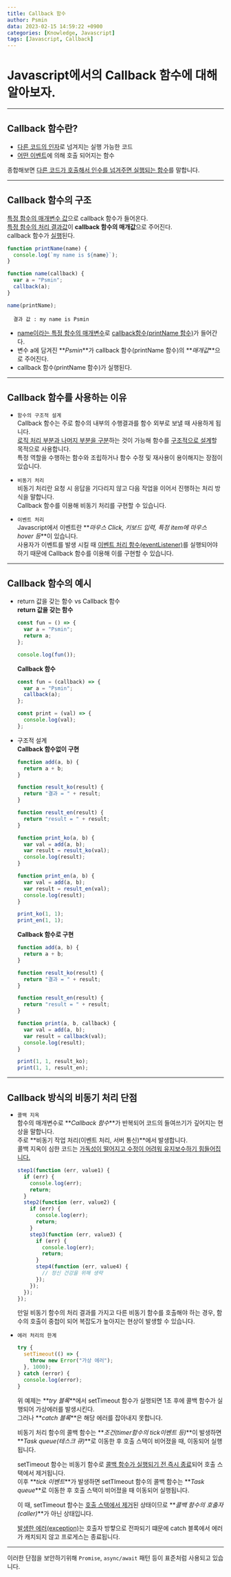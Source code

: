 ```yaml
---
title: Callback 함수
author: Psmin
data: 2023-02-15 14:59:22 +0900
categories: [Knowledge, Javascript]
tags: [Javascript, Callback]
---
```


# Javascript에서의 Callback 함수에 대해 알아보자.

---

## Callback 함수란?

- <u>다른 코드의 인자</u>로 넘겨지는 실행 가능한 코드
- <u>어떤 이벤트</u>에 의해 호출 되어지는 함수

종합해보면 <u>다른 코드가 호출해서 인수를 넘겨주면 실행되는 함수</u>를 말합니다.

---

## Callback 함수의 구조

<u>특정 함수의 매개변수 값</u>으로 callback 함수가 들어온다.  
<u>특정 함수의 처리 결과값</u>이 **callback 함수의 매개값**으로 주어진다.  
callback 함수가 <u>실행</u>된다.

```js
function printName(name) {
  console.log(`my name is ${name}`);
}

function name(callback) {
  var a = "Psmin";
  callback(a);
}

name(printName);
```

```
  결과 값 : my name is Psmin
```

- <u>name이라는 특정 함수의 매개변수</u>로 <u>callback함수(printName 함수)</u>가 들어간다.
- 변수 a에 담겨진 **_Psmin_**가 callback 함수(printName 함수)의 **_매개값_**으로 주어진다.
- callback 함수(printName 함수)가 실행된다.

---

## Callback 함수를 사용하는 이유

- `함수의 구조적 설계`  
  Callback 함수는 주로 함수의 내부의 수행결과를 함수 외부로 보낼 때 사용하게 됩니다.  
  <u>로직 처리 부분과 나머지 부분을 구분</u>하는 것이 가능해 함수를 <u>구조적으로 설계</u>할 목적으로 사용합니다.  
  특정 역할을 수행하는 함수와 조립하거나 함수 수정 및 재사용이 용이해지는 장점이 있습니다.

- `비동기 처리`  
  비동기 처리란 요청 시 응답을 기다리지 않고 다음 작업을 이어서 진행하는 처리 방식을 말합니다.  
  Callback 함수를 이용해 비동기 처리를 구현할 수 있습니다.

- `이벤트 처리`  
  Javascript에서 이벤트란 **_마우스 Click, 키보드 입력, 특정 item에 마우스 hover 등_**이 있습니다.  
  사용자가 이벤트를 발생 시킬 때 <u>이벤트 처리 함수(eventListener)</u>를 실행되어야 하기 때문에 Callback 함수를 이용해 이를 구현할 수 있습니다.

---

## Callback 함수의 예시

- return 값을 갖는 함수 vs Callback 함수  
  **return 값을 갖는 함수**

  ```js
  const fun = () => {
    var a = "Psmin";
    return a;
  };

  console.log(fun());
  ```

  **Callback 함수**

  ```js
  const fun = (callback) => {
    var a = "Psmin";
    callback(a);
  };

  const print = (val) => {
    console.log(val);
  };
  ```

- 구조적 설계  
  **Callback 함수없이 구현**

  ```js
  function add(a, b) {
    return a + b;
  }

  function result_ko(result) {
    return "결과 = " + result;
  }

  function result_en(result) {
    return "result = " + result;
  }

  function print_ko(a, b) {
    var val = add(a, b);
    var result = result_ko(val);
    console.log(result);
  }

  function print_en(a, b) {
    var val = add(a, b);
    var result = result_en(val);
    console.log(result);
  }

  print_ko(1, 1);
  print_en(1, 1);
  ```

  **Callback 함수로 구현**

  ```js
  function add(a, b) {
    return a + b;
  }

  function result_ko(result) {
    return "결과 = " + result;
  }

  function result_en(result) {
    return "result = " + result;
  }

  function print(a, b, callback) {
    var val = add(a, b);
    var result = callback(val);
    console.log(result);
  }

  print(1, 1, result_ko);
  print(1, 1, result_en);
  ```

---

## Callback 방식의 비동기 처리 단점

- `콜백 지옥`  
  함수의 매개변수로 **_Callback 함수_**가 반복되어 코드의 들여쓰기가 깊어지는 현상을 말합니다.  
  주로 **비동기 작업 처리(이벤트 처리, 서버 통신)**에서 발생합니다.  
  콜백 지옥이 심한 코드는 <u>가독성이 떨어지고 수정이 어려워 유지보수하기 힘들어집니다.</u>

  ```js
  step1(function (err, value1) {
    if (err) {
      console.log(err);
      return;
    }
    step2(function (err, value2) {
      if (err) {
        console.log(err);
        return;
      }
      step3(function (err, value3) {
        if (err) {
          console.log(err);
          return;
        }
        step4(function (err, value4) {
          // 정신 건강을 위해 생략
        });
      });
    });
  });
  ```

  만일 비동기 함수의 처리 결과를 가지고 다른 비동기 함수를 호출해야 하는 경우, 함수의 호출이 중첩이 되어 복잡도가 높아지는 현상이 발생할 수 있습니다.

- `에러 처리의 한계`

  ```js
  try {
    setTimeout(() => {
      throw new Error("가상 에러");
    }, 1000);
  } catch (error) {
    console.log(error);
  }
  ```

  위 예제는 **_try 블록_**에서 setTimeout 함수가 실행되면 1초 후에 콜백 함수가 실행되어 가상에러를 발생시킨다.  
  그러나 **_catch 블록_**은 해당 에러를 잡아내지 못합니다.

  비동기 처리 함수의 콜백 함수는 **_조건(timer함수의 tick이벤트 등)_**이 발생하면 **_Task queue(테스크 큐)_**로 이동한 후 호출 스택이 비어졌을 때, 이동되어 실행됩니다.

  setTimeout 함수는 비동기 함수로 <u>콜백 함수가 실행되기 전 즉시 종료</u>되어 호출 스택에서 제거됩니다.  
  이후 **_tick 이벤트_**가 발생하면 setTImeout 함수의 콜백 함수는 **_Task queue_**로 이동한 후 호출 스택이 비어졌을 때 이동되어 실행됩니다.

  이 때, setTimeout 함수는 <u>호출 스택에서 제거</u>된 상태이므로 **_콜백 함수의 호출자(caller)_**가 아닌 상태입니다.

  <u>발생한 에러(exception)</u>는 호출자 방햫으로 전파되기 떄문에 catch 블록에서 에러가 캐치되지 않고 프로게스는 종료됩니다.

---

이러한 단점을 보안하기위해 `Promise`, `async/await` 패턴 등이 표준처럼 사용되고 있습니다.
